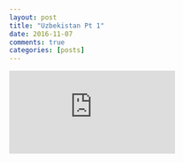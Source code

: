 ```yaml
---
layout: post
title: "Uzbekistan Pt 1"
date: 2016-11-07
comments: true
categories: [posts]
---
```

<div class="video-responsive">
<iframe src="https://www.youtube.com/embed/7L0gfYI4Sls" frameborder="0" allowfullscreen></iframe>
</div>
